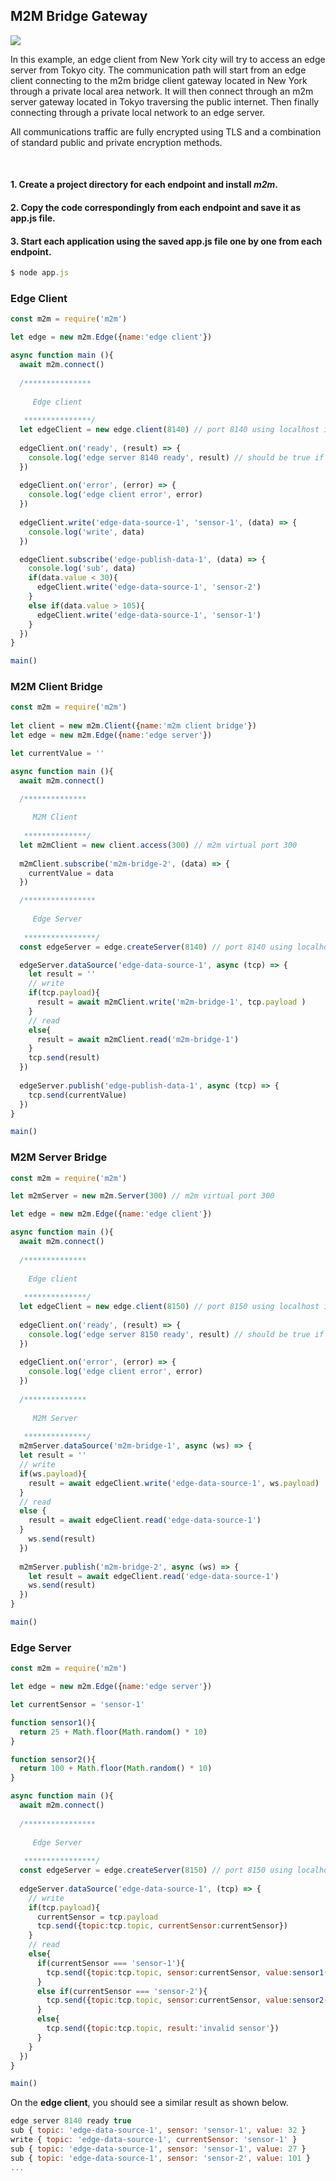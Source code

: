 
## M2M Bridge Gateway
![](assets/m2m-gateway.png)

In this example, an edge client from New York city will try to access an edge server from Tokyo city. The communication path will start from an edge client connecting to the m2m bridge client gateway located in New York through a private local area network. It will then connect through an m2m server gateway located in Tokyo traversing the public internet. Then finally connecting through a private local network to an edge server.  

All communications traffic are fully encrypted using TLS and a combination of standard public and private encryption methods.  

<br>

#### 1. Create a project directory for each endpoint and install *m2m*.
#### 2. Copy the code correspondingly from each endpoint and save it as app.js file.
#### 3. Start each application using the saved app.js file one by one from each endpoint.
```js
$ node app.js
```
### Edge Client
```js
const m2m = require('m2m')

let edge = new m2m.Edge({name:'edge client'})

async function main (){
  await m2m.connect()
    
  /***************
 
     Edge client
  
   ***************/
  let edgeClient = new edge.client(8140) // port 8140 using localhost ip
  
  edgeClient.on('ready', (result) => {
    console.log('edge server 8140 ready', result) // should be true if up and false if down
  })  
  
  edgeClient.on('error', (error) => {
    console.log('edge client error', error)
  })
  
  edgeClient.write('edge-data-source-1', 'sensor-1', (data) => {
    console.log('write', data)
  })

  edgeClient.subscribe('edge-publish-data-1', (data) => {
    console.log('sub', data)
    if(data.value < 30){
      edgeClient.write('edge-data-source-1', 'sensor-2')
    }
    else if(data.value > 105){
      edgeClient.write('edge-data-source-1', 'sensor-1')
    } 
  })
}

main()
```
### M2M Client Bridge
```js
const m2m = require('m2m')
  
let client = new m2m.Client({name:'m2m client bridge'})
let edge = new m2m.Edge({name:'edge server'})

let currentValue = ''

async function main (){
  await m2m.connect()

  /**************
 
     M2M Client
  
   **************/
  let m2mClient = new client.access(300) // m2m virtual port 300
  
  m2mClient.subscribe('m2m-bridge-2', (data) => {
    currentValue = data
  })  

  /****************
 
     Edge Server
  
   ****************/
  const edgeServer = edge.createServer(8140) // port 8140 using localhost ip

  edgeServer.dataSource('edge-data-source-1', async (tcp) => {
    let result = ''
    // write 
    if(tcp.payload){
      result = await m2mClient.write('m2m-bridge-1', tcp.payload )
    }
    // read
    else{
      result = await m2mClient.read('m2m-bridge-1')
    }
    tcp.send(result)   
  })
  
  edgeServer.publish('edge-publish-data-1', async (tcp) => {
    tcp.send(currentValue)  
  })  
}

main()
```
### M2M Server Bridge
```js
const m2m = require('m2m')  

let m2mServer = new m2m.Server(300) // m2m virtual port 300

let edge = new m2m.Edge({name:'edge client'})

async function main (){
  await m2m.connect()
  
  /**************
 
    Edge client
  
   **************/
  let edgeClient = new edge.client(8150) // port 8150 using localhost ip
  
  edgeClient.on('ready', (result) => {
    console.log('edge server 8150 ready', result) // should be true if up and false if down
  })
  
  edgeClient.on('error', (error) => {
    console.log('edge client error', error)
  })    
  
  /**************
 
     M2M Server
  
   **************/
  m2mServer.dataSource('m2m-bridge-1', async (ws) => {
  let result = ''
  // write
  if(ws.payload){
    result = await edgeClient.write('edge-data-source-1', ws.payload)
  }
  // read
  else {
    result = await edgeClient.read('edge-data-source-1')
  }
    ws.send(result)
  })
  
  m2mServer.publish('m2m-bridge-2', async (ws) => {
    let result = await edgeClient.read('edge-data-source-1')
    ws.send(result)
  })
}

main()
```
### Edge Server
```js
const m2m = require('m2m')

let edge = new m2m.Edge({name:'edge server'})

let currentSensor = 'sensor-1'

function sensor1(){
  return 25 + Math.floor(Math.random() * 10)
}

function sensor2(){
  return 100 + Math.floor(Math.random() * 10)
}

async function main (){
  await m2m.connect()
  
  /****************
 
     Edge Server
  
   ****************/
  const edgeServer = edge.createServer(8150) // port 8150 using localhost ip
  
  edgeServer.dataSource('edge-data-source-1', (tcp) => {
    // write
    if(tcp.payload){
      currentSensor = tcp.payload
      tcp.send({topic:tcp.topic, currentSensor:currentSensor})       
    }
    // read
    else{
      if(currentSensor === 'sensor-1'){
        tcp.send({topic:tcp.topic, sensor:currentSensor, value:sensor1()}) 
      }
      else if(currentSensor === 'sensor-2'){
        tcp.send({topic:tcp.topic, sensor:currentSensor, value:sensor2()}) 
      }
      else{
        tcp.send({topic:tcp.topic, result:'invalid sensor'}) 
      }
    }
  })
}

main()
```
On the **edge client**, you should see a similar result as shown below.
```js
edge server 8140 ready true
sub { topic: 'edge-data-source-1', sensor: 'sensor-1', value: 32 }
write { topic: 'edge-data-source-1', currentSensor: 'sensor-1' }
sub { topic: 'edge-data-source-1', sensor: 'sensor-1', value: 27 }
sub { topic: 'edge-data-source-1', sensor: 'sensor-2', value: 101 }
...
```



